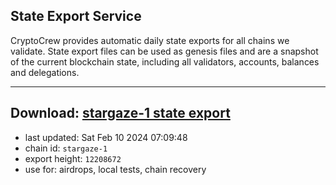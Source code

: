 ## State Export Service
CryptoCrew provides automatic daily state exports for all chains we validate. State export files can be used as genesis files and are a snapshot of the current blockchain state, including all validators, accounts, balances and delegations.

---
**Download: [stargaze-1 state export](https://dl.ccvalidators.com/SERVICE/stargaze/stargaze-1_export_12208672.json)**
---

- last updated: Sat Feb 10 2024 07:09:48
- chain id: `stargaze-1`
- export height: `12208672`
- use for: airdrops, local tests, chain recovery
